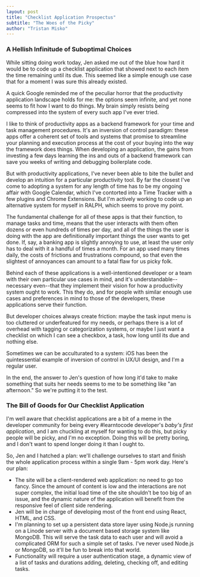 ```yaml
---
layout: post
title: "Checklist Application Prospectus"
subtitle: "The Woes of the Picky"
author: "Tristan Misko"
---
```


### A Hellish Infinitude of Suboptimal Choices

While sitting doing work today, Jen asked me out of the blue how hard it would be to code up a checklist application that showed next to each item the time remaining until its due.  This seemed like a simple enough use case that for a moment I was sure this already existed.

A quick Google reminded me of the peculiar horror that the productivity application landscape holds for me: the options seem infinite, and yet none seems to fit how I want to do things.  My brain simply resists being compressed into the system of every such app I've ever tried.

I like to think of productivity apps as a backend framework for your time and task management procedures. It's an inversion of control paradigm: these apps offer a coherent set of tools and systems that promise to streamline your planning and execution process at the cost of your buying into the way the framework does things.  When developing an application, the gains from investing a few days learning the ins and outs of a backend framework can save you weeks of writing and debugging boilerplate code.  

But with productivity applications, I've never been able to bite the bullet and develop an intuition for a particular productivity tool.  By far the closest I've come to adopting a system for any length of time has to be my ongoing affair with Google Calendar, which I've contorted into a Time Tracker with a few plugins and Chrome Extensions.  But I'm actively working to code up an alternative system for myself in RALPH, which seems to prove my point.  

The fundamental challenge for all of these apps is that their function, to manage tasks and time, means that the user interacts with them often dozens or even hundreds of times per day, and all of the things the user is doing with the app are definitionally important things the user wants to get done.  If, say, a banking app is slightly annoying to use, at least the user only has to deal with it a handful of times a month.  For an app used many times daily, the costs of frictions and frustrations compound, so that even the slightest of annoyances can amount to a fatal flaw for us picky folk.  

Behind each of these applications is a well-intentioned developer or a team with their own particular use cases in mind, and it's understandable--necessary even--that they implement their vision for how a productivity system ought to work.  This they do, and for people with similar enough use cases and preferences in mind to those of the developers, these applications serve their function.

But developer choices always create friction: maybe the task input menu is too cluttered or underfeatured for my needs, or perhaps there is a lot of overhead with tagging or categorization systems, or maybe I just want a checklist on which I can see a checkbox, a task, how long until its due and nothing else.

Sometimes we can be acculturated to a system: iOS has been the quintessential example of inversion of control in UX/UI design, and I'm a regular user.  

In the end, the answer to Jen's question of how long it'd take to make something that suits her needs seems to me to be something like "an afternoon."  So we're putting it to the test.  


### The Bill of Goods for Our Checklist Application

I'm well aware that checklist applications are a bit of a meme in the developer community for being every #learntocode developer's *baby's first application*, and I am chuckling at myself for wanting to do this, but picky people will be picky, and I'm no exception.  Doing this will be pretty boring, and I don't want to spend longer doing it than I ought to.

So, Jen and I hatched a plan: we'll challenge ourselves to start and finish the whole application process within a single 9am - 5pm work day.  Here's our plan:
* The site will be a client-rendered web application: no need to go too fancy.  Since the amount of content is low and the interactions are not super complex, the initial load time of the site shouldn't be too big of an issue, and the dynamic nature of the application will benefit from the responsive feel of client side rendering.  
* Jen will be in charge of developing most of the front end using React, HTML, and CSS.  
* I'm planning to set up a persistent data store layer using Node.js running on a Linode server with a document based storage system like MongoDB.  This will serve the task data to each user and will avoid a complicated ORM for such a simple set of tasks.  I've never used Node.js or MongoDB, so it'll be fun to break into that world.  
* Functionality will require a user authentication stage, a dynamic view of a list of tasks and durations adding, deleting, checking off, and editing tasks.
